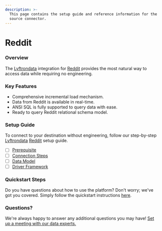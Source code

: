 ```yaml
---
description: >-
  This page contains the setup guide and reference information for the Reddit
  source connector.
---
```


# Reddit

### Overview

The [Lyftrondata](https://www.lyftrondata.com/) integration for [Reddit](https://www.lyftrondata.com/integration/marketing-analytics/reddit/) provides the most natural way to access data while requiring no engineering.

### Key Features

* Comprehensive incremental load mechanism.
* Data from Reddit is available in real-time.
* ANSI SQL is fully supported to query data with ease.
* Ready to query Reddit relational schema model.

### Setup Guide

To connect to your destination without engineering, follow our step-by-step [Lyftrondata](https://www.lyftrondata.com/) [Reddit](https://www.lyftrondata.com/integration/marketing-analytics/reddit/) setup guide.

* [ ] [Prerequisite](prerequisite.md)
* [ ] [Connection Steps](connection-steps.md)
* [ ] [Data Model](data-model/erd.md)
* [ ] [Driver Framework](driver-framework/)

### Quickstart Steps

Do you have questions about how to use the platform? Don't worry; we've got you covered. Simply follow the quickstart instructions [here](../../).

### Questions? <a href="#questions" id="questions"></a>

We're always happy to answer any additional questions you may have! [Set up a meeting with our data experts.](https://www.lyftrondata.com/book-a-meeting/)
